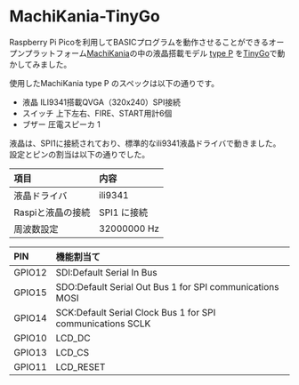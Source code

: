 # MachiKania-TinyGo

Raspberry Pi Picoを利用してBASICプログラムを動作させることができるオープンプラットフォーム[MachiKania](https://github.com/machikania)の中の液晶搭載モデル [type P](http://www.ze.em-net.ne.jp/~kenken/machikania/typep.html) を[TinyGo](https://tinygo.org/)で動かしてみました。  

使用したMachiKania type P のスペックは以下の通りです。  

* 液晶	ILI9341搭載QVGA（320x240）SPI接続
* スイッチ	上下左右、FIRE、START用計6個
* ブザー	圧電スピーカ 1

液晶は、SPI1に接続されており、標準的なili9341液晶ドライバで動きました。  
設定とピンの割当は以下の通りでした。  

| 項目 | 内容 |
|:-----|:-----|
| 液晶ドライバ | ili9341 |
| Raspiと液晶の接続 | SPI1 に接続 |
| 周波数設定 | 32000000 Hz |

| PIN    | 機能割当て |
|:-----|:-----|
| GPIO12 | SDI:Default Serial In Bus |
| GPIO15 | SDO:Default Serial Out Bus   1 for SPI communications MOSI |
| GPIO14 | SCK:Default Serial Clock Bus 1 for SPI communications SCLK |
| GPIO10 | LCD_DC |
| GPIO13 | LCD_CS |
| GPIO11 | LCD_RESET |
